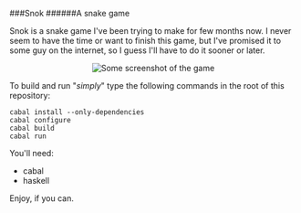 ###Snok
######A snake game

Snok is a snake game I've been trying to make for few months now. I never seem to have the time or want to finish this game, but I've promised it to some guy on the internet, so I guess I'll have to do it sooner or later.

<p align="center">
    <img src="http://i.imgur.com/Wwu78vf.png" alt="Some screenshot of the game"/>
</p>

To build and run "*simply*" type the following commands in the root of this repository:

```
cabal install --only-dependencies
cabal configure
cabal build
cabal run
```

You'll need:

 - cabal
 - haskell

Enjoy, if you can.

